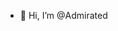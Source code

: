 - 👋 Hi, I’m @Admirated





<!---
Admirated/Admirated is a ✨ special ✨ repository because its `README.md` (this file) appears on your GitHub profile.https://github.com/Admirated/Admirated
You can click the Preview link to take a look at your changes.
--->
